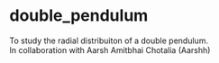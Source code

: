 # double_pendulum
To study the radial distribuiton of a double pendulum.\
In collaboration with Aarsh Amitbhai Chotalia (Aarshh)
